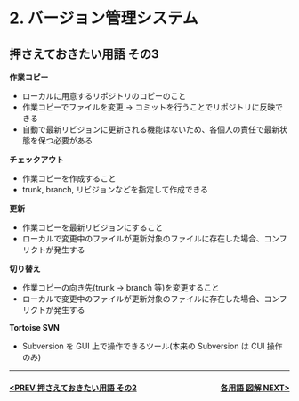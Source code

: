 # 2. バージョン管理システム

## 押さえておきたい用語 その3

**作業コピー**
- ローカルに用意するリポジトリのコピーのこと
- 作業コピーでファイルを変更 -> コミットを行うことでリポジトリに反映できる
- 自動で最新リビジョンに更新される機能はないため、各個人の責任で最新状態を保つ必要がある

**チェックアウト**
- 作業コピーを作成すること
- trunk, branch, リビジョンなどを指定して作成できる

**更新**
- 作業コピーを最新リビジョンにすること
- ローカルで変更中のファイルが更新対象のファイルに存在した場合、コンフリクトが発生する

**切り替え**
- 作業コピーの向き先(trunk -> branch 等)を変更すること
- ローカルで変更中のファイルが更新対象のファイルに存在した場合、コンフリクトが発生する

**Tortoise SVN**
- Subversion を GUI 上で操作できるツール(本来の Subversion は CUI 操作のみ)

---
#### <div style="text-align:left; float:right;">[各用語 図解 NEXT>](./page7.md)</div>[<PREV 押さえておきたい用語 その2](./page5.md)